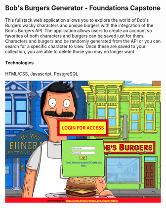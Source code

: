 ## Bob's Burgers Generator - Foundations Capstone

This fullstack web application allows you to explore the world of Bob's Burgers wacky characters and unique
burgers with the integration of the Bob's Burgers API. The application allows users to create an account so
favorites of both characters and burgers can be saved just for them. Characters and burgers and be randomly
generated from the API or you can search for a specific character to view. Once these are saved to your collection,
you are able to delete those you may no longer want.

#### Technologies
HTML/CSS, Javascript, PostgreSQL

![login page](https://github.com/mander-pander/bobsBurgers/blob/main/loginPage.png "Login Page")


